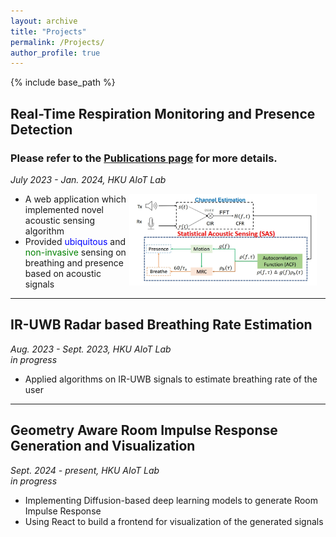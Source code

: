 ```yaml
---
layout: archive
title: "Projects"
permalink: /Projects/
author_profile: true
---
```


{% include base_path %}

## Real-Time Respiration Monitoring and Presence Detection

### Please refer to the [Publications page](/publications) for more details.

_July 2023 - Jan. 2024, HKU AIoT Lab_

<div style="float: right; margin: 0 1em 1em 0;">
    <img src="/images/vecare.png" alt="Respiration Monitoring" width="300">
</div>

- A web application which implemented novel acoustic sensing algorithm
- Provided <span style="color:blue">ubiquitous</span> and <span style="color:green">non-invasive</span> sensing on breathing and presence based on acoustic signals

***

## IR-UWB Radar based Breathing Rate Estimation

_Aug. 2023 - Sept. 2023, HKU AIoT Lab_  
_in progress_

- Applied algorithms on IR-UWB signals to estimate breathing rate of the user

***

## Geometry Aware Room Impulse Response Generation and Visualization

_Sept. 2024 - present, HKU AIoT Lab_  
_in progress_

- Implementing Diffusion-based deep learning models to generate Room Impulse Response
- Using React to build a frontend for visualization of the generated signals
